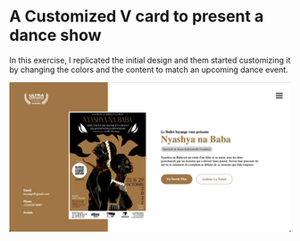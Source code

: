# A Customized V card to present a dance show

In this exercise, l replicated the initial design and them started customizing it by changing the colors and the content to match an upcoming dance event.

![A thumbnail of the image](./images/v-card%20thumbnail.jpg)
